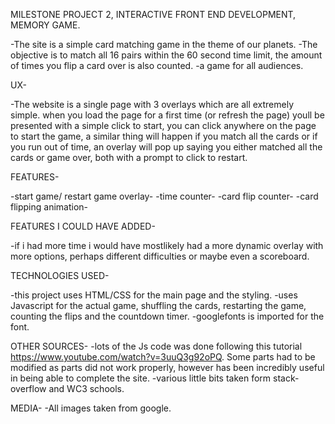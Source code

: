 MILESTONE PROJECT 2, INTERACTIVE FRONT END DEVELOPMENT, MEMORY GAME.

-The site is a simple card matching game in the theme of our planets.
-The objective is to match all 16 pairs within the 60 second time limit, the amount of times you flip a card over is also counted.
-a game for all audiences.



UX-

-The website is a single page with 3 overlays which are all extremely simple. when you load the page for a first time (or refresh the page) youll be presented with a simple click to start, you can click anywhere on the page to start the game, a similar thing will happen if you match all the cards or if you run out of time, an overlay will pop up saying you either matched all the cards or game over, both with a prompt to click to restart.


FEATURES-

-start game/ restart game overlay-
-time counter-
-card flip counter-
-card flipping animation-


FEATURES I COULD HAVE ADDED-

-if i had more time i would have mostlikely had a more dynamic overlay with more options, perhaps different difficulties or maybe even a scoreboard.

TECHNOLOGIES USED-

-this project uses HTML/CSS for the main page and the styling.
-uses Javascript for the actual game, shuffling the cards, restarting the game, counting the flips and the countdown timer.
-googlefonts is imported for the font.


OTHER SOURCES-
-lots of the Js code was done following this tutorial https://www.youtube.com/watch?v=3uuQ3g92oPQ. Some parts had to be modified as parts did not work properly, however has been incredibly useful in being able to complete the site.
-various little bits taken form stack-overflow and WC3 schools. 

MEDIA- 
-All images taken from google.
